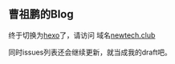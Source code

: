 曹祖鹏的Blog
---------
  终于切换为[hexo](https://hexo.io)了，请访问 域名[newtech.club](http://newtech.club)     

  同时issues列表还会继续更新，就当成我的draft吧。
